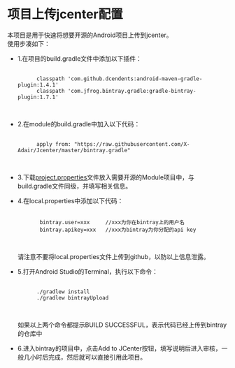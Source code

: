 # 项目上传jcenter配置

本项目是用于快速将想要开源的Android项目上传到jcenter。  
使用步凑如下：  
* 1.在项目的build.gradle文件中添加以下插件：
    <pre>
      <code>
        classpath 'com.github.dcendents:android-maven-gradle-plugin:1.4.1'
        classpath 'com.jfrog.bintray.gradle:gradle-bintray-plugin:1.7.1'
      </code>
    </pre>
* 2.在module的build.gradle中加入以下代码：    
    <pre>
      <code>
        apply from: "https://raw.githubusercontent.com/X-Adair/Jcenter/master/bintray.gradle"
      </code>
    </pre>  
* 3.下载<a href="https://github.com/X-Adair/Jcenter/blob/master/project.properties">project.properties</a>文件放入需要开源的Module项目中，与build.gradle文件同级，并填写相关信息。 
* 4.在local.properties中添加以下代码：

    <pre>
      <code>
         bintray.user=xxx     //xxx为你在bintray上的用户名
         bintray.apikey=xxx   //xxx为bintray为你分配的api key    
      </code>
    </pre>
    请注意不要将local.properties文件上传到github，以防以上信息泄露。
* 5.打开Android Studio的Terminal，执行以下命令：
    <pre>
      <code>
        ./gradlew install
        ./gradlew bintrayUpload
      </code>
    </pre>
    如果以上两个命令都提示BUILD SUCCESSFUL，表示代码已经上传到bintray的仓库中
* 6.进入bintray的项目中，点击Add to JCenter按钮，填写说明后进入审核，一般几小时后完成，然后就可以直接引用此项目。
    
